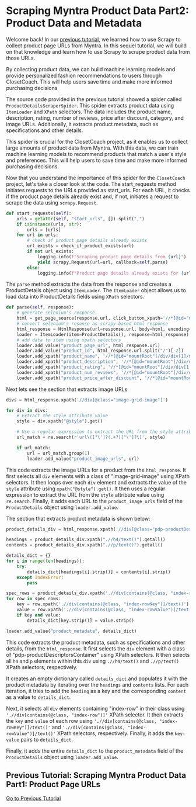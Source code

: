 # Scraping Myntra Product Data Part2: Product Data and Metadata
Welcome back! In our [previous tutorial](./scraping_product_page_urls_using_scrapy.md), we learned how to use Scrapy to collect product page URLs from Myntra. In this sequel tutorial, we will build on that knowledge and learn how to use Scrapy to scrape product data from those URLs.

By collecting product data, we can build machine learning models and provide personalized fashion recommendations to users through ClosetCoach. This will help users save time and make more informed purchasing decisions

The source code provided in the previous tutorial showed a spider called `ProductDetailsScraperSpider`. This spider extracts product data using `ItemLoader` and `XPath` selectors. The data includes the product name, description, rating, number of reviews, price after discount, category, and image URLs. Additionally, it extracts product metadata, such as specifications and other details.

This spider is crucial for the ClosetCoach project, as it enables us to collect large amounts of product data from Myntra. With this data, we can train machine learning models to recommend products that match a user's style and preferences. This will help users to save time and make more informed purchasing decisions.

Now that you understand the importance of this spider for the `ClosetCoach` project, let's take a closer look at the code. The start_requests method initiates requests to the URLs provided as start_urls. For each URL, it checks if the product page details already exist and, if not, initiates a request to scrape the data using `scrapy.Request`.

```python
def start_requests(self):
    urls = getattr(self, "start_urls", []).split(",")
    if isinstance(urls, str):
        urls = [urls]
    for url in urls:
        # check if product page details already exists
        url_exists = check_if_product_exists(url)
        if not url_exists:
            logging.info(f"Scraping product page details from {url}")
            yield scrapy.Request(url=url, callback=self.parse)
        else:
            logging.info(f"Product page details already exists for {url}")

```

The `parse` method extracts the data from the response and creates a ProductDetails object using `ItemLoader`. The `ItemLoader` object allows us to load data into ProductDetails fields using `XPath` selectors.

```python
def parse(self, response):
    # generate selenium's response
    html = get_page_source(response.url, click_button_xpath='//*[@id="mountRoot"]/div/div[1]/main/div[2]/div[2]/div[3]/div/div[4]/div[2]')
    # convert selenium's resonse as scrapy based html response
    html_response = HtmlResponse(url=response.url, body=html, encoding="utf-8")
    loader = ItemLoader(item=ProductDetails(), response=html_response)
    # add data to item using xpath selectors
    loader.add_value("product_page_url", html_response.url)
    loader.add_value("product_id", html_response.url.split("/")[-2])
    loader.add_xpath("product_name", '//*[@id="mountRoot"]/div/div[1]/main/div[2]/div[2]/div[1]/h1[1]/text()')
    loader.add_xpath("product_description", '//*[@id="mountRoot"]/div/div[1]/main/div[2]/div[2]/div[1]/h1[2]/text()')
    loader.add_xpath("product_rating", '//*[@id="mountRoot"]/div/div[1]/main/div[2]/div[2]/div[1]/div/div/div/div[1]/text()')
    loader.add_xpath("product_num_reviews", '//*[@id="mountRoot"]/div/div[1]/main/div[2]/div[2]/div[1]/div/div/div/div[3]/text()')
    loader.add_xpath("product_price_after_discount", '//*[@id="mountRoot"]/div/div[1]/main/div[2]/div[2]/div[1]/div/p[1]/span[1]/strong/text()')
```
Next lets see the section that extracts image URLs 

```python
divs = html_response.xpath('//div[@class="image-grid-image"]')

for div in divs:
    # Extract the style attribute value
    style = div.xpath("@style").get()

    # Use a regular expression to extract the URL from the style attribute value
    url_match = re.search(r'url\(["\']?(.+?)["\']?\)', style)

    if url_match:
        url = url_match.group(1)
        loader.add_value("product_image_urls", url)
```

This code extracts the image URLs for a product from the `html_response`. It first selects all `div` elements with a class of "image-grid-image" using XPath selectors. It then loops over each `div` element and extracts the value of the `style` attribute using `xpath("@style").get()`. It then uses a regular expression to extract the URL from the `style` attribute value using `re.search`. Finally, it adds each URL to the `product_image_urls` field of the `ProductDetails` object using `loader.add_value`.

The section that extracts product metadata is shown below:

```python
product_details_div = html_response.xpath('//div[@class="pdp-productDescriptorsContainer"]')

headings = product_details_div.xpath(".//h4/text()").getall()
contents = product_details_div.xpath(".//p/text()").getall()

details_dict = {}
for i in range(len(headings)):
    try:
        details_dict[headings[i].strip()] = contents[i].strip()
    except IndexError:
        pass

spec_rows = product_details_div.xpath('.//div[contains(@class, "index-row")]')
for row in spec_rows:
    key = row.xpath('.//div[contains(@class, "index-rowKey")]/text()').get()
    value = row.xpath('.//div[contains(@class, "index-rowValue")]/text()').get()
    if key and value:
        details_dict[key.strip()] = value.strip()

loader.add_value("product_metadata", details_dict)
```

This code extracts the product metadata, such as specifications and other details, from the `html_response`. It first selects the `div` element with a class of "pdp-productDescriptorsContainer" using XPath selectors. It then selects all `h4` and `p` elements within this `div` using `.//h4/text()` and `.//p/text()` XPath selectors, respectively.

It creates an empty dictionary called `details_dict` and populates it with the product metadata by iterating over the `headings` and `contents` lists. For each iteration, it tries to add the `heading` as a key and the corresponding `content` as a value to `details_dict`.

Next, it selects all `div` elements containing "index-row" in their class using `'.//div[contains(@class, "index-row")]'` XPath selector. It then extracts the `key` and `value` of each row using `'.//div[contains(@class, "index-rowKey")]/text()'` and `'.//div[contains(@class, "index-rowValue")]/text()'` XPath selectors, respectively. Finally, it adds the `key-value` pairs to `details_dict`.

Finally, it adds the entire `details_dict` to the `product_metadata` field of the `ProductDetails` object using `loader.add_value`.

## Previous Tutorial: Scraping Myntra Product Data Part1: Product Page URLs
[Go to Previous Tutorial](./scraping_product_page_urls_using_scrapy.md)
